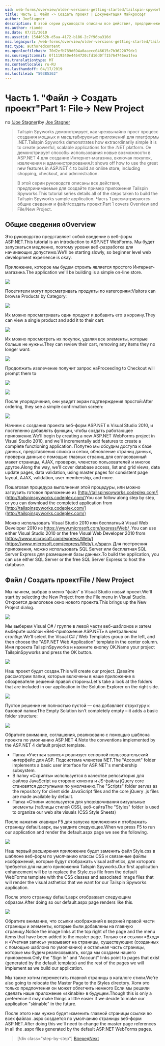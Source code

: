 ```yaml
---
uid: web-forms/overview/older-versions-getting-started/tailspin-spyworks/tailspin-spyworks-part-1
title: Часть 1. Файл -> Создать проект | Документация Майкрософт
author: JoeStagner
description: В этой серии руководств описаны все действия, предпринимаемые для создайте пример приложения Tailspin Spyworks. Часть 1 рассматриваются общие сведения и файл/создать проект.
ms.author: riande
ms.date: 07/21/2010
ms.assetid: 15d4652b-d5aa-4172-b186-2c7f96ba316d
msc.legacyurl: /web-forms/overview/older-versions-getting-started/tailspin-spyworks/tailspin-spyworks-part-1
msc.type: authoredcontent
ms.openlocfilehash: 70d2efb789d694a0aaecc046615c7b3622079dc1
ms.sourcegitcommit: 0f1119340e4464720cfd16d0ff15764746ea1fea
ms.translationtype: MT
ms.contentlocale: ru-RU
ms.lasthandoff: 04/17/2019
ms.locfileid: "59385362"
---
```

# <a name="part-1-file--new-project"></a><span data-ttu-id="9b323-104">Часть 1. "Файл -> Создать проект"</span><span class="sxs-lookup"><span data-stu-id="9b323-104">Part 1: File-> New Project</span></span>

<span data-ttu-id="9b323-105">по [(Joe Stagner)](https://github.com/JoeStagner)</span><span class="sxs-lookup"><span data-stu-id="9b323-105">by [Joe Stagner](https://github.com/JoeStagner)</span></span>

> <span data-ttu-id="9b323-106">Tailspin Spyworks демонстрирует, как чрезвычайно прост процесс создания мощных и масштабируемых приложений для платформы .NET.</span><span class="sxs-lookup"><span data-stu-id="9b323-106">Tailspin Spyworks demonstrates how extraordinarily simple it is to create powerful, scalable applications for the .NET platform.</span></span> <span data-ttu-id="9b323-107">Он демонстрирует способы использования новые возможности в ASP.NET 4 для создание Интернет-магазина, включая покупок, извлечения и администрирования.</span><span class="sxs-lookup"><span data-stu-id="9b323-107">It shows off how to use the great new features in ASP.NET 4 to build an online store, including shopping, checkout, and administration.</span></span>
> 
> <span data-ttu-id="9b323-108">В этой серии руководств описаны все действия, предпринимаемые для создайте пример приложения Tailspin Spyworks.</span><span class="sxs-lookup"><span data-stu-id="9b323-108">This tutorial series details all of the steps taken to build the Tailspin Spyworks sample application.</span></span> <span data-ttu-id="9b323-109">Часть 1 рассматриваются общие сведения и файл/создать проект.</span><span class="sxs-lookup"><span data-stu-id="9b323-109">Part 1 covers Overview and File/New Project.</span></span>


## <a id="_Toc260221666"></a>  <span data-ttu-id="9b323-110">Общие сведения о</span><span class="sxs-lookup"><span data-stu-id="9b323-110">Overview</span></span>

<span data-ttu-id="9b323-111">Это руководство представляет собой введение в веб-форм ASP.NET.</span><span class="sxs-lookup"><span data-stu-id="9b323-111">This tutorial is an introduction to ASP.NET WebForms.</span></span> <span data-ttu-id="9b323-112">Мы будет запускаться медленно, поэтому уровня веб-разработка для начинающих допустимо.</span><span class="sxs-lookup"><span data-stu-id="9b323-112">We'll be starting slowly, so beginner level web development experience is okay.</span></span>

<span data-ttu-id="9b323-113">Приложение, которое мы будем строить является простого Интернет-магазина.</span><span class="sxs-lookup"><span data-stu-id="9b323-113">The application we'll be building is a simple on-line store.</span></span>

![](tailspin-spyworks-part-1/_static/image1.jpg)


<span data-ttu-id="9b323-114">Посетители могут просматривать продукты по категориям:</span><span class="sxs-lookup"><span data-stu-id="9b323-114">Visitors can browse Products by Category:</span></span>

![](tailspin-spyworks-part-1/_static/image2.jpg)

<span data-ttu-id="9b323-115">Их можно просматривать один продукт и добавить его в корзину.</span><span class="sxs-lookup"><span data-stu-id="9b323-115">They can view a single product and add it to their cart:</span></span>

![](tailspin-spyworks-part-1/_static/image3.jpg)

<span data-ttu-id="9b323-116">Их можно просмотреть их покупок, удаляя все элементы, которые больше не нужны.</span><span class="sxs-lookup"><span data-stu-id="9b323-116">They can review their cart, removing any items they no longer want:</span></span>

![](tailspin-spyworks-part-1/_static/image4.jpg)

<span data-ttu-id="9b323-117">Продолжить извлечение получит запрос на</span><span class="sxs-lookup"><span data-stu-id="9b323-117">Proceeding to Checkout will prompt them to</span></span>

![](tailspin-spyworks-part-1/_static/image5.jpg)

![](tailspin-spyworks-part-1/_static/image6.jpg)

<span data-ttu-id="9b323-118">После упорядочения, они увидят экран подтверждения простой:</span><span class="sxs-lookup"><span data-stu-id="9b323-118">After ordering, they see a simple confirmation screen:</span></span>

![](tailspin-spyworks-part-1/_static/image7.jpg)


<span data-ttu-id="9b323-119">Начнем с создания проекта веб-форм ASP.NET в Visual Studio 2010, и постепенно добавлять функции, чтобы создать работающее приложение.</span><span class="sxs-lookup"><span data-stu-id="9b323-119">We'll begin by creating a new ASP.NET WebForms project in Visual Studio 2010, and we'll incrementally add features to create a complete functioning application.</span></span> <span data-ttu-id="9b323-120">Попутно мы обсудим доступа к базе данных, представления списка и сетки, обновление страниц данных, проверка данных с помощью главных страниц для согласованный макет страницы, AJAX, проверки, членство пользователей и многое другое.</span><span class="sxs-lookup"><span data-stu-id="9b323-120">Along the way, we'll cover database access, list and grid views, data update pages, data validation, using master pages for consistent page layout, AJAX, validation, user membership, and more.</span></span>

<span data-ttu-id="9b323-121">Пошаговая процедура выполнения этой процедуры, или можно загрузить готовое приложение из [http://tailspinspyworks.codeplex.com/](http://tailspinspyworks.codeplex.com/)</span><span class="sxs-lookup"><span data-stu-id="9b323-121">You can follow along step by step, or you can download the completed application from [http://tailspinspyworks.codeplex.com/](http://tailspinspyworks.codeplex.com/)</span></span>

<span data-ttu-id="9b323-122">Можно использовать Visual Studio 2010 или бесплатный Visual Web Developer 2010 из [ https://www.microsoft.com/express/Web/ ](https://www.microsoft.com/express/Web/).</span><span class="sxs-lookup"><span data-stu-id="9b323-122">You can use either Visual Studio 2010 or the free Visual Web Developer 2010 from [https://www.microsoft.com/express/Web/](https://www.microsoft.com/express/Web/).</span></span> <span data-ttu-id="9b323-123">Для построения приложения, можно использовать SQL Server или бесплатная SQL Server Express для размещения базы данных.</span><span class="sxs-lookup"><span data-stu-id="9b323-123">To build the application, you can use either SQL Server or the free SQL Server Express to host the database.</span></span>

## <a id="_Toc260221667"></a>  <span data-ttu-id="9b323-124">Файл / Создать проект</span><span class="sxs-lookup"><span data-stu-id="9b323-124">File / New Project</span></span>

<span data-ttu-id="9b323-125">Мы начнем, выбрав в меню "файл" в Visual Studio новый проект.</span><span class="sxs-lookup"><span data-stu-id="9b323-125">We'll start by selecting the New Project from the File menu in Visual Studio.</span></span> <span data-ttu-id="9b323-126">Откроется диалоговое окно нового проекта.</span><span class="sxs-lookup"><span data-stu-id="9b323-126">This brings up the New Project dialog.</span></span>

![](tailspin-spyworks-part-1/_static/image8.jpg)

<span data-ttu-id="9b323-127">Мы выберем Visual C# / группе в левой части веб-шаблонов и затем выберите шаблон «Веб-приложение ASP.NET» в центральном столбце.</span><span class="sxs-lookup"><span data-stu-id="9b323-127">We'll select the Visual C# / Web Templates group on the left, and then choose the "ASP.NET Web Application" template in the center column.</span></span> <span data-ttu-id="9b323-128">Имя проекта TailspinSpyworks и нажмите кнопку OK.</span><span class="sxs-lookup"><span data-stu-id="9b323-128">Name your project TailspinSpyworks and press the OK button.</span></span>

![](tailspin-spyworks-part-1/_static/image9.jpg)

<span data-ttu-id="9b323-129">Наш проект будет создан.</span><span class="sxs-lookup"><span data-stu-id="9b323-129">This will create our project.</span></span> <span data-ttu-id="9b323-130">Давайте рассмотрим папки, которые включены в наше приложение в обозревателе решений правой стороны.</span><span class="sxs-lookup"><span data-stu-id="9b323-130">Let's take a look at the folders that are included in our application in the Solution Explorer on the right side.</span></span>

![](tailspin-spyworks-part-1/_static/image10.jpg)

<span data-ttu-id="9b323-131">Пустое решение не полностью пустой — она добавляет структуру к базовой папки:</span><span class="sxs-lookup"><span data-stu-id="9b323-131">The Empty Solution isn't completely empty – it adds a basic folder structure:</span></span>

![](tailspin-spyworks-part-1/_static/image1.png)

<span data-ttu-id="9b323-132">Обратите внимание, соглашения, реализовано с помощью шаблона проекта по умолчанию ASP.NET 4.</span><span class="sxs-lookup"><span data-stu-id="9b323-132">Note the conventions implemented by the ASP.NET 4 default project template.</span></span>

- <span data-ttu-id="9b323-133">Папка «Учетная запись» реализует основной пользовательский интерфейс для ASP. Подсистема членства NET.</span><span class="sxs-lookup"><span data-stu-id="9b323-133">The "Account" folder implements a basic user interface for ASP.NET's membership subsystem.</span></span>
- <span data-ttu-id="9b323-134">В папку «Скрипты» используется в качестве репозитория для файлов JavaScript на стороне клиента и JS-файлы jQuery core становятся доступными по умолчанию.</span><span class="sxs-lookup"><span data-stu-id="9b323-134">The "Scripts" folder serves as the repository for client side JavaScript files and the core jQuery .js files are made available by default.</span></span>
- <span data-ttu-id="9b323-135">Папка «Стили» используется для упорядочивания визуальные элементы (таблицы стилей CSS), веб-сайта</span><span class="sxs-lookup"><span data-stu-id="9b323-135">The "Styles" folder is used to organize our web site visuals (CSS Style Sheets)</span></span>

<span data-ttu-id="9b323-136">После нажатия клавиши F5 для запуска приложения и отображать страницу default.aspx, вы увидите следующее.</span><span class="sxs-lookup"><span data-stu-id="9b323-136">When we press F5 to run our application and render the default.aspx page we see the following.</span></span>

![](tailspin-spyworks-part-1/_static/image11.jpg)

<span data-ttu-id="9b323-137">Наш первый расширения приложение будет заменить файл Style.css в шаблоне веб-форм по умолчанию классы CSS и связанные файлы изображений, которые будут отображать visual asthetics, для которого требуется для нашего приложения Tailspin Spyworks.</span><span class="sxs-lookup"><span data-stu-id="9b323-137">Our first application enhancement will be to replace the Style.css file from the default WebForms template with the CSS classes and associated image files that will render the visual asthetics that we want for our Tailspin Spyworks application.</span></span>

<span data-ttu-id="9b323-138">После этого страницу default.aspx отображает следующим образом.</span><span class="sxs-lookup"><span data-stu-id="9b323-138">After doing so our default.aspx page renders like this.</span></span>

![](tailspin-spyworks-part-1/_static/image12.jpg)

<span data-ttu-id="9b323-139">Обратите внимание, что ссылки изображений в верхней правой части страницы и элементы, которые были добавлены на главную страницу.</span><span class="sxs-lookup"><span data-stu-id="9b323-139">Notice the image links at the top right of the page and the menu items that have been added to the master page.</span></span> <span data-ttu-id="9b323-140">Только эти ссылки «Вход» и «Учетная запись» указывают на страницы, существующих (созданных с помощью шаблона по умолчанию) и остальная часть страницы, которые мы будем реализовывать, когда мы создаем нашего приложения.</span><span class="sxs-lookup"><span data-stu-id="9b323-140">Only the "Sign In" and "Account" links point to pages that exist (generated by the default template) and the rest of the pages we will implement as we build our application.</span></span>

<span data-ttu-id="9b323-141">Мы также хотим переместить главной страницы в каталоге стили.</span><span class="sxs-lookup"><span data-stu-id="9b323-141">We're also going to relocate the Master Page to the Styles directory.</span></span> <span data-ttu-id="9b323-142">Хотя это только предпочтения он может облегчить немного Если мы решили сделать наше приложение «skinable» в будущем.</span><span class="sxs-lookup"><span data-stu-id="9b323-142">Though this is only a preference it may make things a little easier if we decide to make our application "skinable" in the future.</span></span>

<span data-ttu-id="9b323-143">После этого нам нужно будет изменить главной страницы ссылки во всех файлах .aspx создается по умолчанию страницы веб-форм ASP.NET.</span><span class="sxs-lookup"><span data-stu-id="9b323-143">After doing this we'll need to change the master page references in all the .aspx files generated by the default ASP.NET WebForms pages.</span></span>

> [!div class="step-by-step"]
> [<span data-ttu-id="9b323-144">Вперед</span><span class="sxs-lookup"><span data-stu-id="9b323-144">Next</span></span>](tailspin-spyworks-part-2.md)
